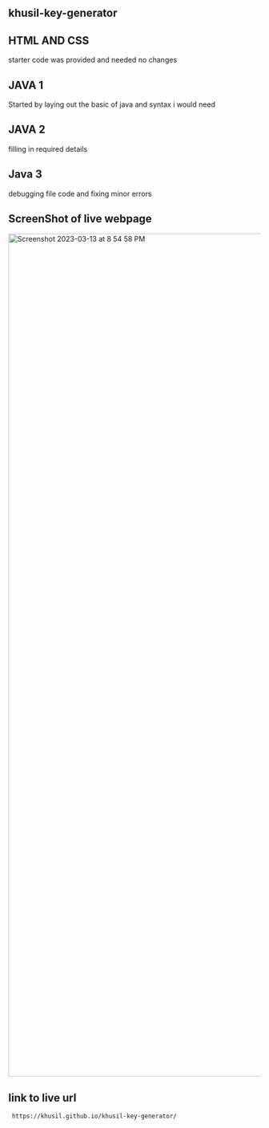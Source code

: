 ## khusil-key-generator
## HTML AND CSS
starter code was provided and needed no changes

## JAVA 1
Started by laying out the basic of java and syntax i would need 

## JAVA 2 
filling in required details

## Java 3
 debugging file code and fixing minor errors

## ScreenShot of live webpage
 <img width="1680" alt="Screenshot 2023-03-13 at 8 54 58 PM" src="https://user-images.githubusercontent.com/123524789/224864877-cf04b384-24d2-4f93-beae-57a65a8221cb.png">


## link to live url
     
     https://khusil.github.io/khusil-key-generator/

